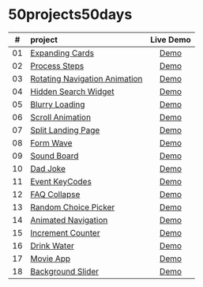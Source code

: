 # 50projects50days
|  #  | project                                                                                                                 |                                      Live Demo                                       |
|:---:|:------------------------------------------------------------------------------------------------------------------------|:------------------------------------------------------------------------------------:|
| 01  | [Expanding Cards](https://github.com/TianQian-A/50projects50days/tree/main/expanding-cards)                             |        [Demo](https://tianqian-a.github.io/50projects50days/expanding-cards/)        |
| 02  | [Process Steps](https://github.com/TianQian-A/50projects50days/tree/main/process-steps)                                 |         [Demo](https://tianqian-a.github.io/50projects50days/process-steps/)         |
| 03  | [Rotating Navigation Animation](https://github.com/TianQian-A/50projects50days/tree/main/rotating-navigation-animation) | [Demo](https://tianqian-a.github.io/50projects50days/rotating-navigation-animation/) |
| 04  | [Hidden Search Widget](https://github.com/TianQian-A/50projects50days/tree/main/hidden-search-widget)                   |     [Demo](https://tianqian-a.github.io/50projects50days/hidden-search-widget/)      |
| 05  | [Blurry Loading](https://github.com/TianQian-A/50projects50days/tree/main/blurry-loading)                               |        [Demo](https://tianqian-a.github.io/50projects50days/blurry-loading/)         |
| 06  | [Scroll Animation](https://github.com/TianQian-A/50projects50days/tree/main/scroll-animation)                           |       [Demo](https://tianqian-a.github.io/50projects50days/scroll-animation/)        |
| 07  | [Split Landing Page](https://github.com/TianQian-A/50projects50days/tree/main/split-landing-page)                       |      [Demo](https://tianqian-a.github.io/50projects50days/split-landing-page/)       |
| 08  | [Form Wave](https://github.com/TianQian-A/50projects50days/tree/main/form-wave)                                         |           [Demo](https://tianqian-a.github.io/50projects50days/form-wave/)           |
| 09  | [Sound Board](https://github.com/TianQian-A/50projects50days/tree/main/sound-board)                                     |          [Demo](https://tianqian-a.github.io/50projects50days/sound-board/)          |
| 10  | [Dad Joke](https://github.com/TianQian-A/50projects50days/tree/main/dad-joke)                                           |           [Demo](https://tianqian-a.github.io/50projects50days/dad-joke/)            |
| 11  | [Event KeyCodes](https://github.com/TianQian-A/50projects50days/tree/main/event-keycodes)                               |        [Demo](https://tianqian-a.github.io/50projects50days/event-keycodes/)         |
| 12  | [FAQ Collapse](https://github.com/TianQian-A/50projects50days/tree/main/faq-collapse)                                   |         [Demo](https://tianqian-a.github.io/50projects50days/faq-collapse/)          |
| 13  | [Random Choice Picker](https://github.com/TianQian-A/50projects50days/tree/main/random-choice-picker)                   |     [Demo](https://tianqian-a.github.io/50projects50days/random-choice-picker/)      |
| 14  | [Animated Navigation](https://github.com/TianQian-A/50projects50days/tree/main/animated-navigation)                     |      [Demo](https://tianqian-a.github.io/50projects50days/animated-navigation/)      |
| 15  | [Increment Counter](https://github.com/TianQian-A/50projects50days/tree/main/increment-counter)                         |       [Demo](https://tianqian-a.github.io/50projects50days/increment-counter/)       |
| 16  | [Drink Water](https://github.com/TianQian-A/50projects50days/tree/main/drink-water)                                     |          [Demo](https://tianqian-a.github.io/50projects50days/drink-water/)          |
| 17  | [Movie App](https://github.com/TianQian-A/50projects50projects/tree/main/movie-app)                                     |           [Demo](https://tianqian-a.github.io/50projects50days/movie-app/)           |
| 18  | [Background Slider](https://github.com/TianQian-A/50projects50days/tree/main/background-slider)                         |       [Demo](https://tianqianq-a.github.io/50projects50days/background-slider)       |                                                                                      |
